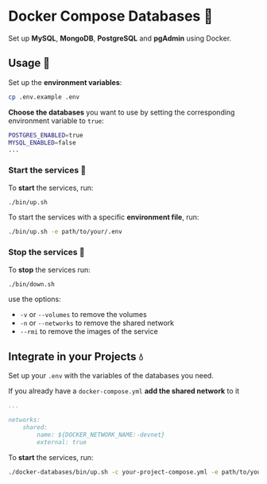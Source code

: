 # Docker Compose Databases 🐳

Set up **MySQL**, **MongoDB**, **PostgreSQL** and **pgAdmin** using Docker.

## Usage 🐋

Set up the **environment variables**:

```bash
cp .env.example .env
```

**Choose the databases** you want to use by setting the corresponding environment variable to `true`:

```bash
POSTGRES_ENABLED=true
MYSQL_ENABLED=false
...
```

### Start the services 🐳

To **start** the services, run:

```bash
./bin/up.sh
```

To start the services with a specific **environment file**, run:

```bash
./bin/up.sh -e path/to/your/.env
```

### Stop the services 🌊

To **stop** the services run:

```bash
./bin/down.sh
```

use the options:

- `-v` or `--volumes` to remove the volumes
- `-n` or `--networks` to remove the shared network
- `--rmi` to remove the images of the service

## Integrate in your Projects 💧

Set up your `.env` with the variables of the databases you need.

If you already have a `docker-compose.yml` **add the shared network** to it

```yml
...

networks:
    shared:
        name: ${DOCKER_NETWORK_NAME:-devnet}
        external: true
```

To **start** the services, run:

```bash
./docker-databases/bin/up.sh -c your-project-compose.yml -e path/to/your/.env
```